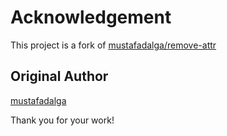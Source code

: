 # Acknowledgement

This project is a fork of [mustafadalga/remove-attr](https://github.com/mustafadalga/remove-attr)

## Original Author

[mustafadalga](https://github.com/mustafadalga)

Thank you for your work!
